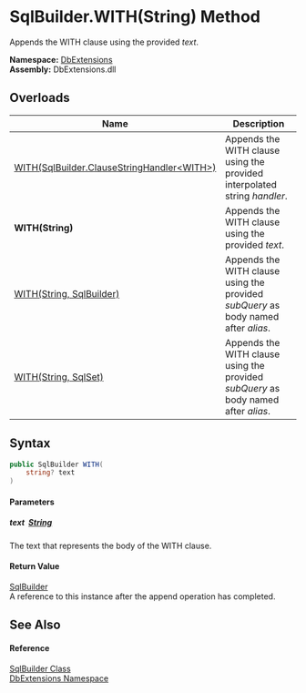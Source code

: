 SqlBuilder.WITH(String) Method
==============================
Appends the WITH clause using the provided *text*.
  
**Namespace:** [DbExtensions][1]  
**Assembly:** DbExtensions.dll

Overloads
---------

| Name                                               | Description                                                                        |
| -------------------------------------------------- | ---------------------------------------------------------------------------------- |
| [WITH(SqlBuilder.ClauseStringHandler&lt;WITH>)][2] | Appends the WITH clause using the provided interpolated string *handler*.          |
| **WITH(String)**                                   | Appends the WITH clause using the provided *text*.                                 |
| [WITH(String, SqlBuilder)][3]                      | Appends the WITH clause using the provided *subQuery* as body named after *alias*. |
| [WITH(String, SqlSet)][4]                          | Appends the WITH clause using the provided *subQuery* as body named after *alias*. |


Syntax
------

```csharp
public SqlBuilder WITH(
	string? text
)
```

#### Parameters

##### *text*  [String][5]
The text that represents the body of the WITH clause.

#### Return Value
[SqlBuilder][6]  
A reference to this instance after the append operation has completed.

See Also
--------

#### Reference
[SqlBuilder Class][6]  
[DbExtensions Namespace][1]  

[1]: ../README.md
[2]: WITH.md
[3]: WITH_2.md
[4]: WITH_3.md
[5]: https://learn.microsoft.com/dotnet/api/system.string
[6]: README.md